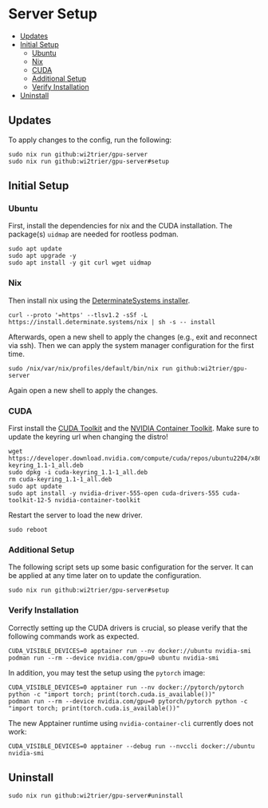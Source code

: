 # Server Setup

- [Updates](#updates)
- [Initial Setup](#initial-setup)
  - [Ubuntu](#ubuntu)
  - [Nix](#nix)
  - [CUDA](#cuda)
  - [Additional Setup](#additional-setup)
  - [Verify Installation](#verify-installation)
- [Uninstall](#uninstall)

## Updates

To apply changes to the config, run the following:

```shell
sudo nix run github:wi2trier/gpu-server
sudo nix run github:wi2trier/gpu-server#setup
```

## Initial Setup

### Ubuntu

First, install the dependencies for nix and the CUDA installation.
The package(s) `uidmap` are needed for rootless podman.

```shell
sudo apt update
sudo apt upgrade -y
sudo apt install -y git curl wget uidmap
```

### Nix

Then install nix using the [DeterminateSystems installer](https://github.com/DeterminateSystems/nix-installer).

```shell
curl --proto '=https' --tlsv1.2 -sSf -L https://install.determinate.systems/nix | sh -s -- install
```

Afterwards, open a new shell to apply the changes (e.g., exit and reconnect via ssh).
Then we can apply the system manager configuration for the first time.

```shell
sudo /nix/var/nix/profiles/default/bin/nix run github:wi2trier/gpu-server
```

Again open a new shell to apply the changes.

### CUDA

First install the [CUDA Toolkit](https://developer.nvidia.com/cuda-downloads) and the [NVIDIA Container Toolkit](https://docs.nvidia.com/datacenter/cloud-native/container-toolkit/latest/install-guide.html).
Make sure to update the keyring url when changing the distro!

```shell
wget https://developer.download.nvidia.com/compute/cuda/repos/ubuntu2204/x86_64/cuda-keyring_1.1-1_all.deb
sudo dpkg -i cuda-keyring_1.1-1_all.deb
rm cuda-keyring_1.1-1_all.deb
sudo apt update
sudo apt install -y nvidia-driver-555-open cuda-drivers-555 cuda-toolkit-12-5 nvidia-container-toolkit
```

Restart the server to load the new driver.

```shell
sudo reboot
```

### Additional Setup

The following script sets up some basic configuration for the server.
It can be applied at any time later on to update the configuration.

```shell
sudo nix run github:wi2trier/gpu-server#setup
```

### Verify Installation

Correctly setting up the CUDA drivers is crucial, so please verify that the following commands work as expected.

```shell
CUDA_VISIBLE_DEVICES=0 apptainer run --nv docker://ubuntu nvidia-smi
podman run --rm --device nvidia.com/gpu=0 ubuntu nvidia-smi
```

In addition, you may test the setup using the `pytorch` image:

```shell
CUDA_VISIBLE_DEVICES=0 apptainer run --nv docker://pytorch/pytorch python -c "import torch; print(torch.cuda.is_available())"
podman run --rm --device nvidia.com/gpu=0 pytorch/pytorch python -c "import torch; print(torch.cuda.is_available())"
```

The new Apptainer runtime using `nvidia-container-cli` currently does not work:

```shell
CUDA_VISIBLE_DEVICES=0 apptainer --debug run --nvccli docker://ubuntu nvidia-smi
```

## Uninstall

```shell
sudo nix run github:wi2trier/gpu-server#uninstall
```
